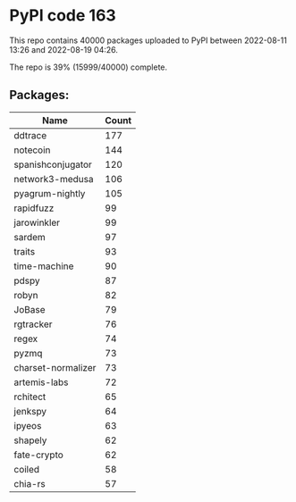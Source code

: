 # PyPI code 163

This repo contains 40000 packages uploaded to PyPI between 
2022-08-11 13:26 and 2022-08-19 04:26.

The repo is 39% (15999/40000) complete.

## Packages:

| Name  | Count |
| ----- | ----- |
| ddtrace | 177 |
| notecoin | 144 |
| spanishconjugator | 120 |
| network3-medusa | 106 |
| pyagrum-nightly | 105 |
| rapidfuzz | 99 |
| jarowinkler | 99 |
| sardem | 97 |
| traits | 93 |
| time-machine | 90 |
| pdspy | 87 |
| robyn | 82 |
| JoBase | 79 |
| rgtracker | 76 |
| regex | 74 |
| pyzmq | 73 |
| charset-normalizer | 73 |
| artemis-labs | 72 |
| rchitect | 65 |
| jenkspy | 64 |
| ipyeos | 63 |
| shapely | 62 |
| fate-crypto | 62 |
| coiled | 58 |
| chia-rs | 57 |


